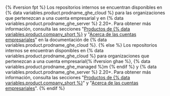 {% ifversion fpt %}
Los repositorios internos se encuentran disponibles en
{% data variables.product.prodname_ghe_cloud %} para las organizaciones que pertenezcan a una cuenta empresarial y en {% data variables.product.prodname_ghe_server %} 2.20+. Para obtener más información, consulta las secciones "[Productos de {% data variables.product.company_short %}](/get-started/learning-about-github/githubs-products) y "[Acerca de las cuentas empresariales](/enterprise-cloud@latest/admin/overview/about-enterprise-accounts)" en la documentación de {% data variables.product.prodname_ghe_cloud %}.
{% else %}
Los repositorios internos se encuentran disponibles en
{% data variables.product.prodname_ghe_cloud %} para organizaciones que pertenezcan a una cuenta empresarial{% ifversion ghae %}, {% data variables.product.prodname_ghe_managed %}m {% endif %} y {% data variables.product.prodname_ghe_server %} 2.20+. Para obtener más información, consulta las secciones "[Productos de {% data variables.product.company_short %}](/get-started/learning-about-github/githubs-products)" y "[Acerca de las cuentas empresariales](/admin/overview/about-enterprise-accounts)".
{% endif %}
